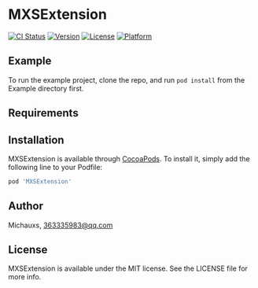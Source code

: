 # MXSExtension

[![CI Status](https://img.shields.io/travis/Michauxs/MXSExtension.svg?style=flat)](https://travis-ci.org/Michauxs/MXSExtension)
[![Version](https://img.shields.io/cocoapods/v/MXSExtension.svg?style=flat)](https://cocoapods.org/pods/MXSExtension)
[![License](https://img.shields.io/cocoapods/l/MXSExtension.svg?style=flat)](https://cocoapods.org/pods/MXSExtension)
[![Platform](https://img.shields.io/cocoapods/p/MXSExtension.svg?style=flat)](https://cocoapods.org/pods/MXSExtension)

## Example

To run the example project, clone the repo, and run `pod install` from the Example directory first.

## Requirements

## Installation

MXSExtension is available through [CocoaPods](https://cocoapods.org). To install
it, simply add the following line to your Podfile:

```ruby
pod 'MXSExtension'
```

## Author

Michauxs, 363335983@qq.com

## License

MXSExtension is available under the MIT license. See the LICENSE file for more info.
